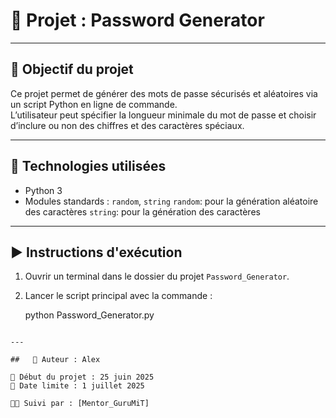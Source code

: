 
# 🔐 Projet : Password Generator

---

## 🎯 Objectif du projet

Ce projet permet de générer des mots de passe sécurisés et aléatoires via un script Python en ligne de commande.  
L’utilisateur peut spécifier la longueur minimale du mot de passe et choisir d’inclure ou non des chiffres et des caractères spéciaux.

---

## 🧰 Technologies utilisées

- Python 3  
- Modules standards : `random`, `string`
`random`: pour la génération aléatoire des caractères
`string`: pour la génération des caractères 

---

## ▶️  Instructions d'exécution

1. Ouvrir un terminal dans le dossier du projet `Password_Generator`.  
2. Lancer le script principal avec la commande :  
   
   python Password_Generator.py
`````

---

##   👤 Auteur : Alex

📅 Début du projet : 25 juin 2025
📅 Date limite : 1 juillet 2025

🧑‍🏫 Suivi par : [Mentor_GuruMiT]

